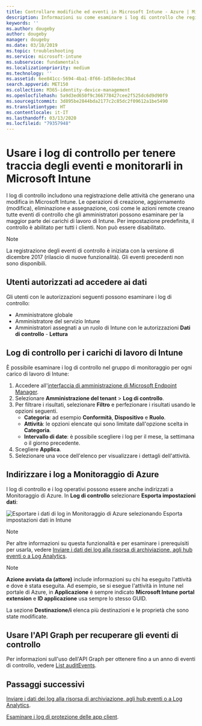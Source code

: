 ```yaml
---
title: Controllare modifiche ed eventi in Microsoft Intune - Azure | Microsoft Docs
description: Informazioni su come esaminare i log di controllo che registrano le attività di Microsoft Intune.
keywords: ''
ms.author: dougeby
author: dougeby
manager: dougeby
ms.date: 03/18/2019
ms.topic: troubleshooting
ms.service: microsoft-intune
ms.subservice: fundamentals
ms.localizationpriority: medium
ms.technology: ''
ms.assetid: 6ee841cc-5694-4ba1-8f66-1d58edec30a4
search.appverid: MET150
ms.collection: M365-identity-device-management
ms.openlocfilehash: 5a9d3ed650f9c366778427cee2f525dc6d9d90f9
ms.sourcegitcommit: 3d895be2844bda2177c2c85dc2f09612a1be5490
ms.translationtype: HT
ms.contentlocale: it-IT
ms.lasthandoff: 03/13/2020
ms.locfileid: "79357948"
---
```

# <a name="use-audit-logs-to-track-and-monitor-events-in-microsoft-intune"></a>Usare i log di controllo per tenere traccia degli eventi e monitorarli in Microsoft Intune

I log di controllo includono una registrazione delle attività che generano una modifica in Microsoft Intune. Le operazioni di creazione, aggiornamento (modifica), eliminazione e assegnazione, così come le azioni remote creano tutte eventi di controllo che gli amministratori possono esaminare per la maggior parte dei carichi di lavoro di Intune. Per impostazione predefinita, il controllo è abilitato per tutti i clienti. Non può essere disabilitato.

> [!NOTE]
> La registrazione degli eventi di controllo è iniziata con la versione di dicembre 2017 (rilascio di nuove funzionalità). Gli eventi precedenti non sono disponibili.

## <a name="who-can-access-the-data"></a>Utenti autorizzati ad accedere ai dati

Gli utenti con le autorizzazioni seguenti possono esaminare i log di controllo:

- Amministratore globale
- Amministratore del servizio Intune
- Amministratori assegnati a un ruolo di Intune con le autorizzazioni **Dati di controllo** - **Lettura**

## <a name="audit-logs-for-intune-workloads"></a>Log di controllo per i carichi di lavoro di Intune

È possibile esaminare i log di controllo nel gruppo di monitoraggio per ogni carico di lavoro di Intune:

1. Accedere all'[interfaccia di amministrazione di Microsoft Endpoint Manager](https://go.microsoft.com/fwlink/?linkid=2109431).
2. Selezionare **Amministrazione del tenant**  > **Log di controllo**.
3. Per filtrare i risultati, selezionare **Filtro** e perfezionare i risultati usando le opzioni seguenti.
    - **Categoria**: ad esempio **Conformità**, **Dispositivo** e **Ruolo**.
    - **Attività**: le opzioni elencate qui sono limitate dall'opzione scelta in **Categoria**.
    - **Intervallo di date**: è possibile scegliere i log per il mese, la settimana o il giorno precedente.
4. Scegliere **Applica**.
4. Selezionare una voce dell'elenco per visualizzare i dettagli dell'attività.

## <a name="route-logs-to-azure-monitor"></a>Indirizzare i log a Monitoraggio di Azure

I log di controllo e i log operativi possono essere anche indirizzati a Monitoraggio di Azure. In **Log di controllo** selezionare **Esporta impostazioni dati**:

![Esportare i dati di log in Monitoraggio di Azure selezionando Esporta impostazioni dati in Intune](./media/monitor-audit-logs/audit-logs-export-data-settings.png)

> [!NOTE]
> Per altre informazioni su questa funzionalità e per esaminare i prerequisiti per usarla, vedere [Inviare i dati dei log alla risorsa di archiviazione, agli hub eventi o a Log Analytics](review-logs-using-azure-monitor.md).

> [!NOTE]
> **Azione avviata da (attore)** include informazioni su chi ha eseguito l'attività e dove è stata eseguita. Ad esempio, se si esegue l'attività in Intune nel portale di Azure, in **Applicazione** è sempre indicato **Microsoft Intune portal extension** e **ID applicazione** usa sempre lo stesso GUID.
>
> La sezione **Destinazione/i** elenca più destinazioni e le proprietà che sono state modificate.  

## <a name="use-graph-api-to-retrieve-audit-events"></a>Usare l'API Graph per recuperare gli eventi di controllo

Per informazioni sull'uso dell'API Graph per ottenere fino a un anno di eventi di controllo, vedere [List auditEvents](https://docs.microsoft.com/graph/api/intune-auditing-auditevent-list?view=graph-rest-1.0).

## <a name="next-steps"></a>Passaggi successivi

[Inviare i dati dei log alla risorsa di archiviazione, agli hub eventi o a Log Analytics](review-logs-using-azure-monitor.md).

[Esaminare i log di protezione delle app client](../apps/app-protection-policy-settings-log.md).
